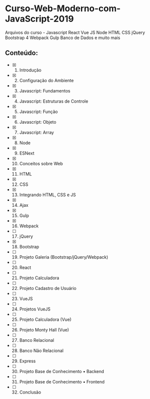 # Curso-Web-Moderno-com-JavaScript-2019
Arquivos do curso - Javascript React Vue JS Node HTML CSS jQuery Bootstrap 4 Webpack Gulp Banco de Dados e muito mais

## Conteúdo:
- [x] 1. Introdução
- [x] 2. Configuração do Ambiente
- [x] 3. Javascript: Fundamentos
- [x] 4. Javascript: Estruturas de Controle
- [x] 5. Javascript: Função
- [x] 6. Javascript: Objeto
- [x] 7. Javascript: Array
- [x] 8. Node
- [x] 9. ESNext
- [x] 10. Conceitos sobre Web
- [x] 11. HTML
- [x] 12. CSS
- [x] 13. Integrando HTML, CSS e JS
- [x] 14. Ajax
- [x] 15. Gulp
- [x] 16. Webpack
- [ ] 17. jQuery
- [x] 18. Bootstrap
- [ ] 19. Projeto Galeria (Bootstrap/jQuery/Webpack)
- [ ] 20. React
- [ ] 21. Projeto Calculadora
- [ ] 22. Projeto Cadastro de Usuário
- [ ] 23. VueJS
- [ ] 24. Projetos VueJS
- [ ] 25. Projeto Calculadora (Vue)
- [ ] 26. Projeto Monty Hall (Vue)
- [ ] 27. Banco Relacional
- [ ] 28. Banco Não Relacional
- [ ] 29. Express
- [ ] 30. Projeto Base de Conhecimento • Backend
- [ ] 31. Projeto Base de Conhecimento • Frontend
- [ ] 32. Conclusão
